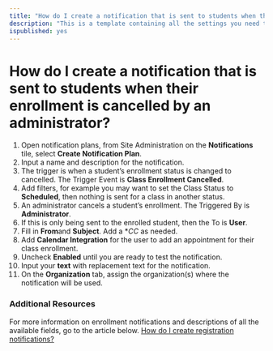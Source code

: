 ```yaml
---
title: "How do I create a notification that is sent to students when their enrollment is cancelled by an administrator?"
description: "This is a template containing all the settings you need to create an automated notification to be sent to students when they are cancelled."
ispublished: yes
---
```


# How do I create a notification that is sent to students when their enrollment is cancelled by an administrator?

1. Open notification plans, from Site Administration on the **Notifications** tile, select **Create Notification Plan**.
1. Input a name and description for the notification.
1. The trigger is when a student’s enrollment status is changed to cancelled. The Trigger Event is **Class Enrollment Cancelled**.
1. Add filters, for example you may want to set the Class Status to **Scheduled**, then nothing is sent for a class in another status.
1. An administrator cancels a student’s enrollment. The Triggered By is **Administrator**.
1. If this is only being sent to the enrolled student, then the To is **User**.
1. Fill in **From**and **Subject**. Add a **CC* as needed. 
1. Add **Calendar Integration** for the user to add an appointment for their class enrollment.
1. Uncheck **Enabled** until you are ready to test the notification.
1. Input your **text** with replacement text for the notification.
1. On the **Organization** tab, assign the organization(s) where the notification will be used.

### Additional Resources

For more information on enrollment notifications and descriptions of all the available fields, go to the article below.
[How do I create registration notifications?](/tms/tms-administrators/notifications/registration-notification.md)
